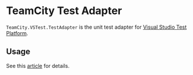 # TeamCity Test Adapter

`TeamCity.VSTest.TestAdapter` is the unit test adapter for [Visual Studio Test Platform](https://github.com/Microsoft/vstest).

## Usage

See this [article](https://blogs.msdn.microsoft.com/visualstudioalm/2016/11/29/evolving-the-test-platform-part-3-net-core-convergence-and-cross-plat/) for details.